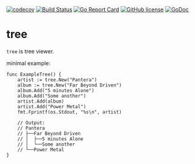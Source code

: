 [![codecov](https://codecov.io/gh/Konstantin8105/tree/branch/master/graph/badge.svg)](https://codecov.io/gh/Konstantin8105/tree)
[![Build Status](https://travis-ci.org/Konstantin8105/tree.svg?branch=master)](https://travis-ci.org/Konstantin8105/tree)
[![Go Report Card](https://goreportcard.com/badge/github.com/Konstantin8105/tree)](https://goreportcard.com/report/github.com/Konstantin8105/tree)
[![GitHub license](https://img.shields.io/badge/license-MIT-blue.svg)](https://raw.githubusercontent.com/Konstantin8105/tree/master/LICENSE)
[![GoDoc](https://godoc.org/github.com/Konstantin8105/tree?status.svg)](https://godoc.org/github.com/Konstantin8105/tree)

# tree

`tree` is tree viewer.

minimal example:
```
func ExampleTree() {
	artist := tree.New("Pantera")
	album := tree.New("Far Beyond Driven")
	album.Add("5 minutes Alone")
	album.Add("Some another")
	artist.Add(album)
	artist.Add("Power Metal")
	fmt.Fprintf(os.Stdout, "%s\n", artist)

	// Output:
	// Pantera
	// ├──Far Beyond Driven
	// │  ├──5 minutes Alone
	// │  └──Some another
	// └──Power Metal
}
```
